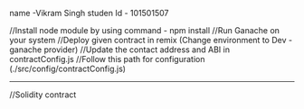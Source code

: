 name -Vikram Singh
studen Id - 101501507

//Install node module by using command  - npm install
//Run Ganache on your system 
//Deploy given contract in remix (Change environment to Dev - ganache provider)
//Update the contact address and ABI in contractConfig.js
//Follow this path for configuration (./src/config/contractConfig.js)

-----------------------------------------------------------------------
//Solidity contract 
<!-- // SPDX-License-Identifier: MIT
pragma solidity 0.8.0;

contract BugTracker {
 
    struct Bug{
        uint256 bugId;
        string description;
        string status;
    }
 
    mapping(address=>Bug[]) private Users;
 
    function addBug(uint256 _bugId, string calldata _description,string calldata _status ) external {
        Users[msg.sender].push(Bug({bugId:_bugId, description: _description, status:_status}));
    }
 
    function getBug(uint256 _bugIndex) external view returns( Bug memory) {
        Bug storage bug = Users[msg.sender][_bugIndex];
        return bug;
    }
   
function updateBugStatus(uint256 _bugIndex, string calldata _status) external {
    Users[msg.sender][_bugIndex].status = _status;
}
  function getBugCount() external view returns (uint256) {
    return Users[msg.sender]. length;
 
}
} -->